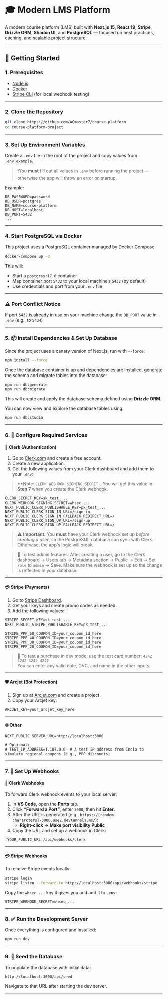 # 🎓 Modern LMS Platform

A modern course platform (LMS) built with **Next.js 15**, **React 19**, **Stripe**, **Drizzle ORM**, **Shadcn UI**, and **PostgreSQL** — focused on best practices, caching, and scalable project structure.

---

## 🚀 Getting Started

### 1. Prerequisites

- [Node.js](https://nodejs.org/)
- [Docker](https://docs.docker.com/get-docker/)
- [Stripe CLI](https://stripe.com/docs/stripe-cli) (for local webhook testing)

---

### 2. Clone the Repository

```bash
git clone https://github.com/ACmaster7/course-platform
cd course-platform-project
```

---

### 3. Set Up Environment Variables

Create a `.env` file in the root of the project and copy values from `.env.example`.

> ❗️You **must** fill out all values in `.env` before running the project — otherwise the app will throw an error on startup.

Example:

```env
DB_PASSWORD=password
DB_USER=postgres
DB_NAME=course-platform
DB_HOST=localhost
DB_PORT=5432
...
```

---

### 4. Start PostgreSQL via Docker

This project uses a PostgreSQL container managed by Docker Compose.

```bash
docker-compose up -d
```

This will:

- Start a `postgres:17.0` container
- Map container port `5432` to your local machine’s `5432` (by default)
- Use credentials and port from your `.env` file

---

### ⚠️ Port Conflict Notice

If port `5432` is already in use on your machine change the `DB_PORT` value in `.env` (e.g., to `5434`)

---

### 5. 📦 Install Dependencies & Set Up Database

Since the project uses a canary version of Next.js, run with `--force`:

```bash
npm install --force
```

Once the database container is up and dependencies are installed, generate the schema and migrate tables into the database:

```bash
npm run db:generate
npm run db:migrate
```

This will create and apply the database schema defined using **Drizzle ORM**.

You can now view and explore the database tables using:

```bash
npm run db:studio
```

---

### 6. 🔐 Configure Required Services

#### 📇 Clerk (Authentication)

1. Go to [Clerk.com](https://clerk.com/) and create a free account.
2. Create a new application.
3. Get the following values from your Clerk dashboard and add them to your `.env`:

> **Note: `CLERK_WEBHOOK_SIGNING_SECRET` – You will get this value in **Step 7** when you create the Clerk webhook.

```env
CLERK_SECRET_KEY=sk_test_...
CLERK_WEBHOOK_SIGNING_SECRET=whsec_... 
NEXT_PUBLIC_CLERK_PUBLISHABLE_KEY=pk_test_...
NEXT_PUBLIC_CLERK_SIGN_IN_URL=/sign-in
NEXT_PUBLIC_CLERK_SIGN_IN_FALLBACK_REDIRECT_URL=/
NEXT_PUBLIC_CLERK_SIGN_UP_URL=/sign-up
NEXT_PUBLIC_CLERK_SIGN_UP_FALLBACK_REDIRECT_URL=/
```

> ⚠️ **Important:** You **must** have your Clerk webhook set up *before creating a user*, so the PostgreSQL database can sync with Clerk. Otherwise, the app's logic will break.

> 👤 To test admin features: After creating a user, go to the Clerk dashboard → Users tab → Metadata section → Public → Edit → Set `role` to `admin` → Save. Make sure the webhook is set up so the change is reflected in your database.

---

#### 💳 Stripe (Payments)

1. Go to [Stripe Dashboard](https://dashboard.stripe.com/).
2. Get your keys and create promo codes as needed.
3. Add the following values:

```env
STRIPE_SECRET_KEY=sk_test_...
NEXT_PUBLIC_STRIPE_PUBLISHABLE_KEY=pk_test_...

STRIPE_PPP_50_COUPON_ID=your_coupon_id_here
STRIPE_PPP_40_COUPON_ID=your_coupon_id_here
STRIPE_PPP_30_COUPON_ID=your_coupon_id_here
STRIPE_PPP_20_COUPON_ID=your_coupon_id_here
```

> 🧪 To test a purchase in dev mode, use the test card number: `4242 4242 4242 4242`  
> You can enter any valid date, CVC, and name in the other inputs.

---

#### 🛡️ Arcjet (Bot Protection)

1. Sign up at [Arcjet.com](https://arcjet.com/) and create a project.
2. Copy your Arcjet key:

```env
ARCJET_KEY=your_arcjet_key_here
```

---

#### 🌐 Other

```env
NEXT_PUBLIC_SERVER_URL=http://localhost:3000

# Optional:
# TEST_IP_ADDRESS=1.187.0.0  # A test IP address from India to simulate regional coupons (e.g., PPP discounts)

```

---

### 7. 🔁 Set Up Webhooks

#### 📇 Clerk Webhooks

To forward Clerk webhook events to your local server:

1. In **VS Code**, open the **Ports** tab.
2. Click **“Forward a Port”**, enter `3000`, then hit **Enter**.
3. After the URL is generated (e.g., `https://[random-chararcters]-3000.use2.devtunnels.ms/`):
   - **Right-click** → **Make port visibility Public**
4. Copy the URL and set up a webhook in Clerk:

```
[YOUR_PUBLIC_URL]/api/webhooks/clerk
```

---

#### 💳 Stripe Webhooks

To receive Stripe events locally:

```bash
stripe login
stripe listen --forward-to http://localhost:3000/api/webhooks/stripe
```

Copy the `whsec_...` key it gives you and add it to `.env`:

```env
STRIPE_WEBHOOK_SECRET=whsec_...
```

---

### 8. ✅ Run the Development Server

Once everything is configured and installed:

```bash
npm run dev
```

---

### 9. 🌱 Seed the Database

To populate the database with initial data:

```url
http://localhost:3000/api/seed
```

Navigate to that URL after starting the dev server.

---

